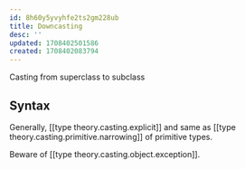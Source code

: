 ```yaml
---
id: 8h60y5yvyhfe2ts2gm228ub
title: Downcasting
desc: ''
updated: 1708402501586
created: 1708402083794
---
```



Casting from superclass to subclass

## Syntax

Generally, [[type theory.casting.explicit]] and same as [[type theory.casting.primitive.narrowing]] of primitive types.

Beware of [[type theory.casting.object.exception]].


